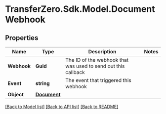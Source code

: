 
# TransferZero.Sdk.Model.DocumentWebhook

## Properties

Name | Type | Description | Notes
------------ | ------------- | ------------- | -------------
**Webhook** | **Guid** | The ID of the webhook that was used to send out this callback | 
**Event** | **string** | The event that triggered this webhook | 
**Object** | [**Document**](Document.md) |  | 

[[Back to Model list]](../README.md#documentation-for-models)
[[Back to API list]](../README.md#documentation-for-api-endpoints)
[[Back to README]](../README.md)

